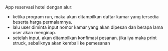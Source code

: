 App reservasi hotel
dengan alur:
- ketika program run, maka akan ditampilkan daftar kamar yang tersedia beserta harga permalamnya.
- lalu user diminta input nomor kamar yang akan dipesan dan berapa lama user akan menginap.
- setelah input, akan ditampilkan konfimasi pesanan. jika iya maka print struck, sebaliknya akan kembali ke pemesanan
